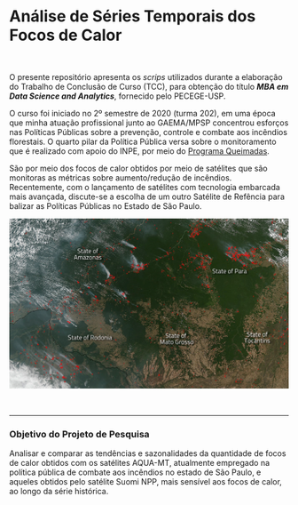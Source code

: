# Análise de Séries Temporais dos Focos de Calor

<br>

O presente repositório apresenta os *scrips* utilizados durante a elaboração do Trabalho de Conclusão de Curso (TCC), para obtenção do título ***MBA em Data Science and Analytics***, fornecido pelo PECEGE-USP.

O curso foi iniciado no 2º semestre de 2020 (turma 202), em uma época que minha atuação profissional junto ao GAEMA/MPSP concentrou esforços nas Políticas Públicas sobre a prevenção, controle e combate aos incêndios florestais. O quarto pilar da Política Pública versa sobre o monitoramento que é realizado com apoio do INPE, por meio do [Programa Queimadas](https://queimadas.dgi.inpe.br/queimadas/portal).

São por meio dos focos de calor obtidos por meio de satélites que são monitoras as métricas sobre aumento/redução de incêndios. Recentemente, com o lançamento de satélites com tecnologia embarcada mais avançada, discute-se a escolha de um outro Satélite de Refência para balizar as Políticas Públicas no Estado de São Paulo.

![Focos](./imgs/focos.png)

<br>

-----

### Objetivo do Projeto de Pesquisa

Analisar e comparar as tendências e sazonalidades da quantidade de focos de calor obtidos com os satélites AQUA-MT, atualmente empregado na política pública de combate aos incêndios no estado de São Paulo, e aqueles obtidos pelo satélite Suomi NPP, mais sensível aos focos de calor, ao longo da série histórica.
